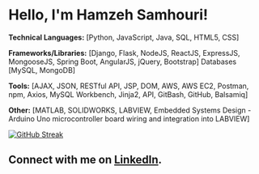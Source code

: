 # Hello, I'm Hamzeh Samhouri! 

**Technical Languages:** [​Python, JavaScript, Java, SQL, HTML5, CSS​]

**Frameworks/Libraries:** [Django, Flask, NodeJS, ReactJS, ExpressJS, MongooseJS, Spring Boot, AngularJS, jQuery, Bootstrap] Databases [MySQL, MongoDB] 

**Tools:** [AJAX, JSON, RESTful API,  JSP, DOM, AWS, AWS EC2, Postman, npm, Axios, MySQL Workbench, Jinja2, API, GitBash, GitHub, Balsamiq]

**Other:** [MATLAB, SOLIDWORKS, LABVIEW, Embedded Systems Design - Arduino Uno microcontroller board wiring and integration into LABVIEW]

[![GitHub Streak](https://streak-stats.demolab.com?user=HamzehSamhouri&theme=transparent)](https://git.io/streak-stats)


## Connect with me on [LinkedIn](http://www.linkedin.com/in/hamzehsamhouri).
